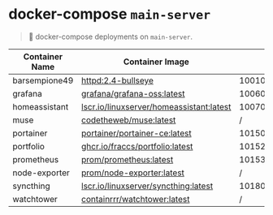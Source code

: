 # docker-compose `main-server`

> 🐋 docker-compose deployments on `main-server`.

| Container Name | Container Image | Host Port | Internal Port |
|----------------|-----------------|-----------|---------------|
| barsempione49 | [httpd:2.4-bullseye](https://hub.docker.com/_/httpd) | 10010 | 80 |
| grafana | [grafana/grafana-oss:latest](https://hub.docker.com/r/grafana/grafana-oss) | 10060 | 3000 |
| homeassistant  | [lscr.io/linuxserver/homeassistant:latest](https://hub.docker.com/r/linuxserver/homeassistant) | 10070 | 8123 |
| muse | [codetheweb/muse:latest](https://hub.docker.com/r/codetheweb/muse) | / | / |
| portainer | [portainer/portainer-ce:latest](https://hub.docker.com/r/portainer/portainer-ce) | 10150,10151 | 8000,9443 |
| portfolio | [ghcr.io/fraccs/portfolio:latest](https://github.com/Fraccs/portfolio/pkgs/container/portfolio) | 10152 | 80 |
| prometheus | [prom/prometheus:latest](https://hub.docker.com/r/prom/prometheus) | 10153 | 9090 |
| node-exporter | [prom/node-exporter:latest](https://hub.docker.com/r/prom/node-exporter) | / | 9100 |
| syncthing | [lscr.io/linuxserver/syncthing:latest](https://hub.docker.com/r/linuxserver/syncthing) | 10180,10181/udp,10182/tcp,10182/udp | 8384,21027/udp,22000/tcp,22000/udp |
| watchtower | [containrrr/watchtower:latest](https://hub.docker.com/r/containrrr/watchtower/tags) | / | / |
